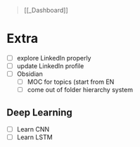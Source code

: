 >[[_Dashboard]]
# Extra
- [ ] explore LinkedIn properly
- [ ] update LinkedIn profile
- [ ] Obsidian
	- [ ] MOC for topics (start from EN
	- [ ] come out of folder hierarchy system

## Deep Learning
- [ ] Learn CNN
- [ ] Learn LSTM